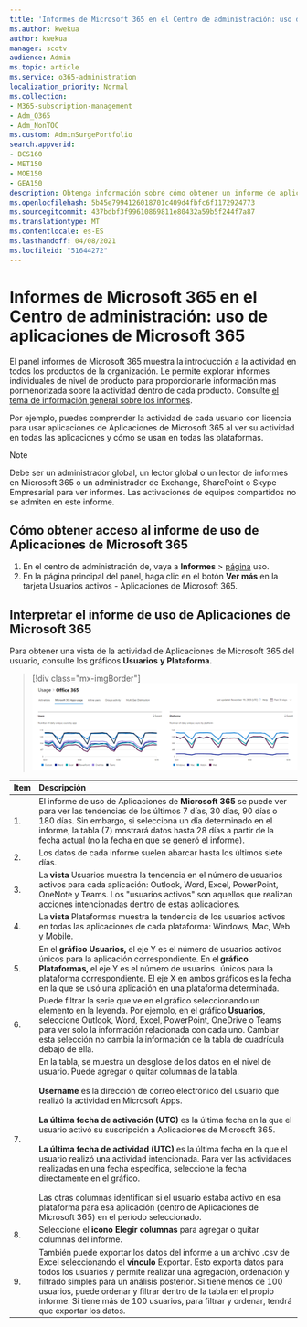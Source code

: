 ```yaml
---
title: 'Informes de Microsoft 365 en el Centro de administración: uso de aplicaciones de Microsoft 365'
ms.author: kwekua
author: kwekua
manager: scotv
audience: Admin
ms.topic: article
ms.service: o365-administration
localization_priority: Normal
ms.collection:
- M365-subscription-management
- Adm_O365
- Adm_NonTOC
ms.custom: AdminSurgePortfolio
search.appverid:
- BCS160
- MET150
- MOE150
- GEA150
description: Obtenga información sobre cómo obtener un informe de aplicaciones de Microsoft 365 para uso con el panel informes de Microsoft 365 en el Centro de administración de Microsoft 365.
ms.openlocfilehash: 5b45e7994126018701c409d4fbfc6f1172924773
ms.sourcegitcommit: 437bdbf3f99610869811e80432a59b5f244f7a87
ms.translationtype: MT
ms.contentlocale: es-ES
ms.lasthandoff: 04/08/2021
ms.locfileid: "51644272"
---
```

# <a name="microsoft-365-reports-in-the-admin-center---microsoft-365-apps-usage"></a>Informes de Microsoft 365 en el Centro de administración: uso de aplicaciones de Microsoft 365

El panel informes  de Microsoft 365 muestra la introducción a la actividad en todos los productos de la organización. Le permite explorar informes individuales de nivel de producto para proporcionarle información más pormenorizada sobre la actividad dentro de cada producto. Consulte [el tema de información general sobre los informes](activity-reports.md).

 Por ejemplo, puedes comprender la actividad de cada usuario con licencia para usar aplicaciones de Aplicaciones de Microsoft 365 al ver su actividad en todas las aplicaciones y cómo se usan en todas las plataformas.


 > [!NOTE]
 > Debe ser un administrador global, un lector global o un lector de informes en Microsoft 365 o un administrador de Exchange, SharePoint o Skype Empresarial para ver informes. Las activaciones de equipos compartidos no se admiten en este informe.

## <a name="how-to-get-to-the-microsoft-365-apps-usage-report"></a>Cómo obtener acceso al informe de uso de Aplicaciones de Microsoft 365

1. En el centro de administración de, vaya a **Informes** \> <a href="https://go.microsoft.com/fwlink/p/?linkid=2074756" target="_blank">página</a> uso. 
2. En la página principal del panel, haga clic en el botón **Ver más** en la tarjeta Usuarios activos - Aplicaciones de Microsoft 365.

## <a name="interpret-the-microsoft-365-apps-usage-report"></a>Interpretar el informe de uso de Aplicaciones de Microsoft 365

Para obtener una vista de la actividad de Aplicaciones de Microsoft 365 del usuario, consulte los gráficos **Usuarios** **y Plataforma.**

> [!div class="mx-imgBorder"]
> ![Informe de uso de Aplicaciones de Microsoft 365](../../media/0bcf67e6-a6e4-4109-a215-369f9f20ad84.png)

|Item|Descripción|
 |:-----|:-----|
 |1. <br/> |El informe de uso de Aplicaciones de **Microsoft 365** se puede ver para ver las tendencias de los últimos 7 días, 30 días, 90 días o 180 días. Sin embargo, si selecciona un día determinado en el informe, la tabla (7) mostrará datos hasta 28 días a partir de la fecha actual (no la fecha en que se generó el informe). <br/> |
 |2. <br/> |Los datos de cada informe suelen abarcar hasta los últimos siete días. <br/> |
 |3. <br/> |La **vista** Usuarios muestra la tendencia en el número de usuarios activos para cada aplicación: Outlook, Word, Excel, PowerPoint, OneNote y Teams. Los "usuarios activos" son aquellos que realizan acciones intencionadas dentro de estas aplicaciones. <br/> |
 |4. <br/> |La **vista** Plataformas muestra la tendencia de los usuarios activos en todas las aplicaciones de cada plataforma: Windows, Mac, Web y Mobile. <br/> |
 |5.<br/>|En el **gráfico Usuarios,** el eje Y es el número de usuarios activos únicos para la aplicación correspondiente. En el **gráfico Plataformas,** el eje Y es el número de usuarios   únicos para la plataforma correspondiente. El eje X en ambos gráficos es la fecha en la que se usó una aplicación en una plataforma determinada.<br/>|
 6.<br/>|Puede filtrar la serie que ve en el gráfico seleccionando un elemento en la leyenda. Por ejemplo, en el gráfico **Usuarios,** seleccione Outlook, Word, Excel, PowerPoint, OneDrive o Teams para ver solo la información relacionada con cada uno. Cambiar esta selección no cambia la información de la tabla de cuadrícula debajo de ella.|
 |7.<br/>|En la tabla, se muestra un desglose de los datos en el nivel de usuario. Puede agregar o quitar columnas de la tabla. <br/><br/>**Username** es la dirección de correo electrónico del usuario que realizó la actividad en Microsoft Apps.<br><br/>**La última fecha de activación (UTC)** es la última fecha en la que el usuario activó su suscripción a Aplicaciones de Microsoft 365.<br/><br/>**La última fecha de actividad (UTC)** es la última fecha en la que el usuario realizó una actividad intencionada. Para ver las actividades realizadas en una fecha específica, seleccione la fecha directamente en el gráfico.<br/><br/>Las otras columnas identifican si el usuario estaba activo en esa plataforma para esa aplicación (dentro de Aplicaciones de Microsoft 365) en el período seleccionado. |
 |8.<br/>|Seleccione el **icono Elegir columnas** para agregar o quitar columnas del informe.|
 |9.<br/>|También puede exportar los datos del informe a un archivo .csv de Excel seleccionando el **vínculo** Exportar. Esto exporta datos para todos los usuarios y permite realizar una agregación, ordenación y filtrado simples para un análisis posterior. Si tiene menos de 100 usuarios, puede ordenar y filtrar dentro de la tabla en el propio informe. Si tiene más de 100 usuarios, para filtrar y ordenar, tendrá que exportar los datos.|
